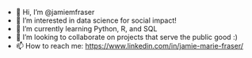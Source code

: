 - 👋 Hi, I’m @jamiemfraser
- 👀 I’m interested in data science for social impact!
- 🌱 I’m currently learning Python, R, and SQL
- 💞️ I’m looking to collaborate on projects that serve the public good :) 
- 📫 How to reach me: https://www.linkedin.com/in/jamie-marie-fraser/

<!---
jamiemfraser/jamiemfraser is a ✨ special ✨ repository because its `README.md` (this file) appears on your GitHub profile.
You can click the Preview link to take a look at your changes.
--->
